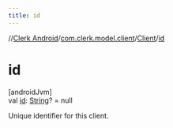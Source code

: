 ```yaml
---
title: id
---
```

//[Clerk Android](../../../index.html)/[com.clerk.model.client](../index.html)/[Client](index.html)/[id](id.html)



# id



[androidJvm]\
val [id](id.html): [String](https://kotlinlang.org/api/latest/jvm/stdlib/kotlin-stdlib/kotlin/-string/index.html)? = null



Unique identifier for this client.




